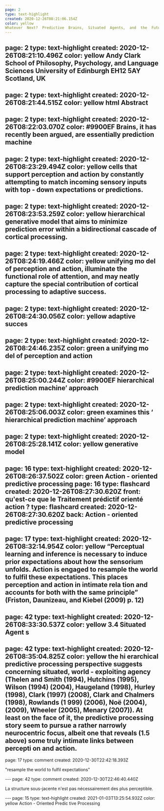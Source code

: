 ```yaml
---
page: 2
type: text-highlight
created: 2020-12-26T08:21:06.154Z
color: yellow
Whatever  Next?  Predictive  Brains,  Situated  Agents,  and  the  Future of Cognitive Science.
---
```

page: 2
type: text-highlight
created: 2020-12-26T08:21:10.496Z
color: yellow
Andy Clark School of Philosophy, Psychology, and Language Sciences University of Edinburgh EH12 5AY Scotland, UK
---
page: 2
type: text-highlight
created: 2020-12-26T08:21:44.515Z
color: yellow
html Abstract
---
page: 2
type: text-highlight
created: 2020-12-26T08:22:03.070Z
color: #9900EF
Brains,  it  has  recently  been  argued,  are  essentially  prediction  machine
---
page: 2
type: text-highlight
created: 2020-12-26T08:23:29.494Z
color: yellow
cells that support perception and action by constantly attempting to match incoming  sensory  inputs  with  top - down  expectations  or  predictions.
---
page: 2
type: text-highlight
created: 2020-12-26T08:23:53.259Z
color: yellow
hierarchical  generative  model  that  aims  to  minimize  prediction  error  within  a bidirectional  cascade  of  cortical  processing.
---
page: 2
type: text-highlight
created: 2020-12-26T08:24:19.466Z
color: yellow
unifying  mo del  of perception and action, illuminate the functional role of attention, and may neatly capture the  special  contribution  of  cortical  processing  to  adaptive  success.
---
page: 2
type: text-highlight
created: 2020-12-26T08:24:30.056Z
color: yellow
adaptive  succes
---
page: 2
type: text-highlight
created: 2020-12-26T08:24:46.235Z
color: green
a unifying  mo del  of perception and action
---
page: 2
type: text-highlight
created: 2020-12-26T08:25:00.244Z
color: #9900EF
hierarchical  prediction  machine’  approach
---
page: 2
type: text-highlight
created: 2020-12-26T08:25:06.003Z
color: green
examines  this  ‘ hierarchical  prediction  machine’  approach
---
page: 2
type: text-highlight
created: 2020-12-26T08:25:28.141Z
color: yellow
generative  model
---
page: 16
type: text-highlight
created: 2020-12-26T08:26:37.502Z
color: green
Action - oriented  predictive  processing
page: 16
type: flashcard
created: 2020-12-26T08:27:30.620Z
front: qu'est-ce que <b>le&nbsp;Traitement prédictif orienté action ?</b>
type: flashcard
created: 2020-12-26T08:27:30.620Z
back: Action - oriented  predictive  processing
---
page: 17
type: text-highlight
created: 2020-12-26T08:32:14.954Z
color: yellow
“Perceptual learning and inference is necessary to induce prior expectations about how the sensorium unfolds. Action is engaged to resample the world to fulfil these expectations. This places perception and action in intimate rela tion and accounts for both with the same principle” (Friston, Daunizeau, and Kiebel (2009) p. 12)
---
page: 42
type: text-highlight
created: 2020-12-26T08:33:30.537Z
color: yellow
3.4 Situated Agent s
---
page: 42
type: text-highlight
created: 2020-12-26T08:35:04.825Z
color: yellow
the  hi erarchical  predictive  processing  perspective suggests   concerning   situated,   world - exploiting   agency   (Thelen   and   Smith   (1994), Hutchins  (1995), Wilson  (1994)  (2004),  Haugeland  (1998),  Hurley  (1998),  Clark  (1997) (2008), Clark and Chalmers (1998), Rowlands (1 999) (2006), Noë (2004), (2009), Wheeler (2005), Menary (2007)). At least on the face of it, the predictive processing story seem to pursue a rather narrowly neurocentric focus, albeit one that reveals (1.5 above) some truly intimate links between percepti on and action.
---
page: 17
type: comment
created: 2020-12-30T22:42:18.393Z
<p>"resample the world to fulfil expectations"</p>
---
page: 42
type: comment
created: 2020-12-30T22:46:40.440Z
<p>La structure sous-jacente n'est pas nécessairement des plus perceptible.<br></p>
---
page: 15
type: text-highlight
created: 2021-01-03T13:25:54.932Z
color: yellow
Action - Oriented Predic tive Processing

